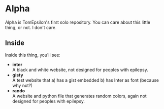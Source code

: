 # Alpha
Alpha is TomEpsilon's first solo repository.
You can care about this little thing, or not. I don't care.
## Inside
Inside this thing, you'll see:
* **inter**  
A black and white website, not designed for peoples with epilepsy.
* **gisty**  
A test website that a) has a gist embedded b) has Inter as font (because why not?)  
* **rando**  
A website and python file that generates random colors, again not designed for peoples with epilepsy.
